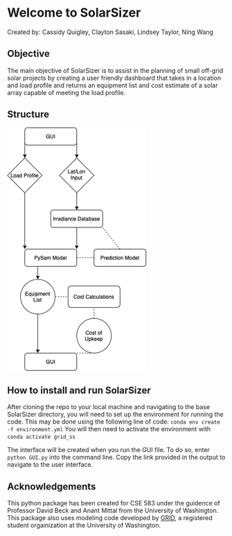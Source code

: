 # Welcome to SolarSizer

Created by: Cassidy Quigley, Clayton Sasaki, Lindsey Taylor, Ning Wang

## Objective

The main objective of SolarSizer is to assist in the planning of small off-grid solar projects by creating a user friendly dashboard that takes in a location and load profile and returns an equipment list and cost estimate of a solar array capable of meeting the load profile.

## Structure

![Example diagram](doc/SolarSizerFlowChart.png)

## How to install and run SolarSizer

After cloning the repo to your local machine and navigating to the base SolarSizer directory, you will need to set up the environment for running the code. This may be done using the following line of code:
`conda env create -f environment.yml`
You will then need to activate the environment with `conda activate grid_ss`

The interface will be created when you run the GUI file. To do so, enter `python GUI.py` into the command line. Copy the link provided in the output to navigate to the user interface.

## Acknowledgements

This python package has been created for CSE 583 under the guidence of Professor David Beck and Anant Mittal from the University of Washington. This package also uses modeling code developed by [GRID](https://github.com/UW-GRID/PV_sizing), a registered student orgainization at the University of Washington.

